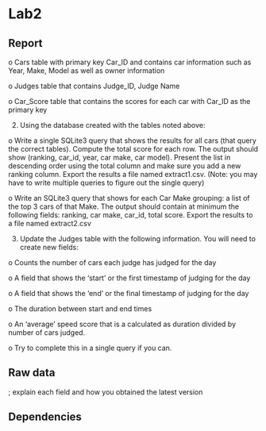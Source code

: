 # Lab2

## Report

o Cars table with primary key Car_ID and contains car information such as Year, Make, Model as well as owner information

o Judges table that contains Judge_ID, Judge Name

o Car_Score table that contains the scores for each car with Car_ID as the primary key

2. Using the database created with the tables noted above:

o Write a single SQLite3 query that shows the results for all cars (that query the correct tables). Compute the total score for each row. The output should show (ranking, car_id, year, car make, car model). Present the list in descending order using the total column and make sure you add a new ranking column. Export the results a file named extract1.csv. (Note: you may have to write multiple queries to figure out the single query)

o Write an SQLite3 query that shows for each Car Make grouping: a list of the top 3 cars of that Make. The output should contain at minimum the following fields: ranking, car make, car_id, total score. Export the results to a file named extract2.csv

3. Update the Judges table with the following information. You will need to create new fields:

o Counts the number of cars each judge has judged for the day

o A field that shows the ‘start’ or the first timestamp of judging for the day

o A field that shows the ‘end’ or the final timestamp of judging for the day

o The duration between start and end times

o An ‘average’ speed score that is a calculated as duration divided by number of cars judged.

o Try to complete this in a single query if you can.


## Raw data

; explain each field and how you obtained the latest version

## Dependencies